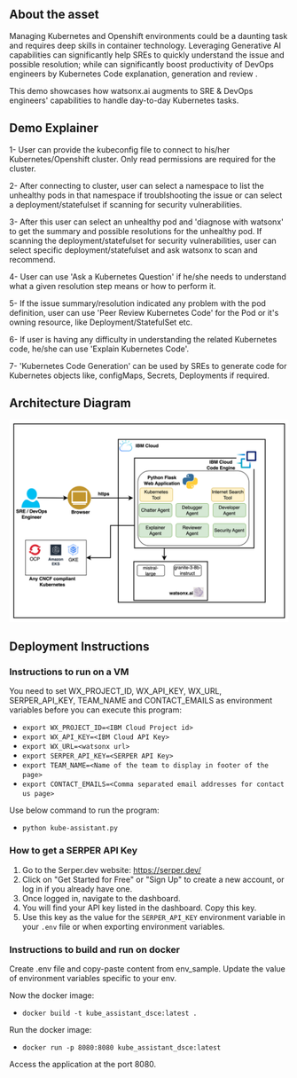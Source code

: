 ## About the asset
Managing Kubernetes and Openshift environments could be a daunting task and requires deep skills in container technology.
Leveraging Generative AI capabilities can significantly help SREs to quickly understand the issue and possible resolution; 
while can significantly boost productivity of DevOps engineers by Kubernetes Code explanation, generation and review .

This demo showcases how watsonx.ai augments to SRE & DevOps engineers' capabilities to handle day-to-day Kubernetes tasks.

## Demo Explainer
1- User can provide the kubeconfig file to connect to his/her Kubernetes/Openshift cluster. Only read permissions are 
required for the cluster.

2- After connecting to cluster, user can select a namespace to list the unhealthy pods in that namespace if troublshooting 
the issue or can select a deployment/statefulset if scanning for security vulnerabilities.

3- After this user can select an unhealthy pod and 'diagnose with watsonx' to get the summary and possible resolutions 
for the unhealthy pod. If scanning the deployment/statefulset for security vulnerabilities, user can select specific 
deployment/statefulset and ask watsonx to scan and recommend.

4- User can use 'Ask a Kubernetes Question' if he/she needs to understand what a given resolution step means or how to perform it.

5- If the issue summary/resolution indicated any problem with the pod definition, user can use 'Peer Review Kubernetes Code'
for the Pod or it's owning resource, like Deployment/StatefulSet etc.

6- If user is having any difficulty in understanding the related Kubernetes code, he/she can use 'Explain Kubernetes Code'.

7- 'Kubernetes Code Generation' can be used by SREs to generate code for Kubernetes objects like, configMaps, Secrets, 
Deployments if required.

## Architecture Diagram

![Kubernetes Assistant Architecture](static/assets/img/architecture.png)

## Deployment Instructions
### Instructions to run on a VM

You need to set WX_PROJECT_ID, WX_API_KEY, WX_URL, SERPER_API_KEY, TEAM_NAME and CONTACT_EMAILS as environment variables before you can execute this program:

  - `export WX_PROJECT_ID=<IBM Cloud Project id>`
  - `export WX_API_KEY=<IBM Cloud API Key>`
  - `export WX_URL=<watsonx url>`
  - `export SERPER_API_KEY=<SERPER API Key>`
  - `export TEAM_NAME=<Name of the team to display in footer of the page>`
  - `export CONTACT_EMAILS=<Comma separated email addresses for contact us page>`

Use below command to run the program:

  - `python kube-assistant.py`

### How to get a SERPER API Key

1. Go to the Serper.dev website: https://serper.dev/
2. Click on "Get Started for Free" or "Sign Up" to create a new account, or log in if you already have one.
3. Once logged in, navigate to the dashboard.
4. You will find your API key listed in the dashboard. Copy this key.
5. Use this key as the value for the `SERPER_API_KEY` environment variable in your `.env` file or when exporting environment variables.

### Instructions to build and run on docker
    
  Create .env file and copy-paste content from env_sample. Update the value of environment variables specific to your env.

  Now the docker image:

  - `docker build -t kube_assistant_dsce:latest .`
  
  Run the docker image:
  
  - `docker run -p 8080:8080 kube_assistant_dsce:latest`

  Access the application at the port 8080.
